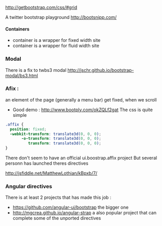 http://getbootstrap.com/css/#grid

A twitter bootstrap playground 
http://bootsnipp.com/

#### Containers 

* container is a wrapper for fixed width site 
* container is a wrapper for fluid width site

### Modal 

There is a fix to twbs3 modal 
http://jschr.github.io/bootstrap-modal/bs3.html

### Afix :    
an element of the page (generally a menu bar) get fixed, when we scroll  

* Good demo : http://www.bootply.com/okZQLf2gat
The css is quite simple 

```` css
.affix {
  position: fixed;
  -webkit-transform: translate3d(0, 0, 0);
       -o-transform: translate3d(0, 0, 0);
          transform: translate3d(0, 0, 0);
}
````

There don't seem to have an official ui.boostrap.affix project 
But several personn has launched theres directives

http://jsfiddle.net/MatthewLothian/kBpxb/7/


### Angular directives 

There is at least 2 projects that has made this job : 
* https://github.com/angular-ui/bootstrap the bigger one 
* http://mgcrea.github.io/angular-strap a also popular project that can complete some of the unported directives
